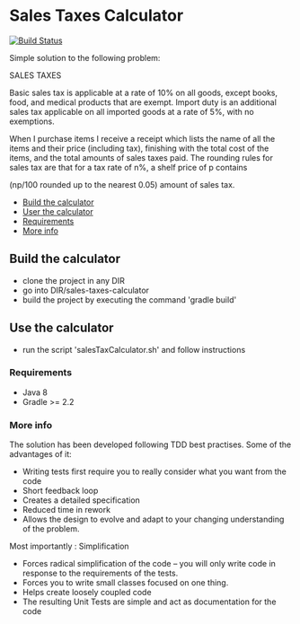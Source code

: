 # Sales Taxes Calculator

[![Build Status](https://travis-ci.org/roccobruno/sales-tax-calculator.svg?branch=master)](https://travis-ci.org/roccobruno/sales-tax-calculator)

Simple solution to the following problem:

SALES TAXES 

Basic sales tax is applicable at a rate of 10% on all goods, except books, food, and medical products that are exempt. Import duty is an additional sales tax applicable on all imported goods at a rate of 5%, with no exemptions. 

When I purchase items I receive a receipt which lists the name of all the items and their price (including tax), finishing with the total cost of the items, and the total amounts of sales taxes paid. The rounding rules for sales tax are that for a tax rate of n%, a shelf price of p contains 

(np/100 rounded up to the nearest 0.05) amount of sales tax. 


- [Build the calculator](#build-the-calculator)
- [User the calculator](#user-the-calculator)
- [Requirements](#requirements)
- [More info](#more-info)

## Build the calculator

* clone the project in any DIR
* go into DIR/sales-taxes-calculator
* build the project by executing the command 'gradle build'

## Use the calculator

* run the script 'salesTaxCalculator.sh' and follow instructions

### Requirements

* Java 8
* Gradle >= 2.2

### More info

The solution has been developed following TDD best practises. Some of the advantages of it:

* Writing tests first require you to really consider what you want from the code
* Short feedback loop
* Creates a detailed specification
* Reduced time in rework
* Allows the design to evolve and adapt to your changing understanding of the problem.

Most importantly : Simplification
* Forces radical simplification of the code – you will only write code in response to the requirements of the tests.
* Forces you to write small classes focused on one thing.
* Helps create loosely coupled code
* The resulting Unit Tests are simple and act as documentation for the code
